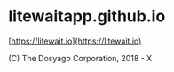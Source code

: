 # litewaitapp.github.io
[https://litewait.io](https://litewait.io)

(C) The Dosyago Corporation, 2018 - X
